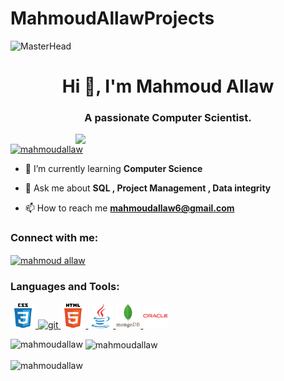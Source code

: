 # MahmoudAllawProjects
![MasterHead](https://i.redd.it/bpxxqqvps4h91.gif)
<h1 align="center">Hi 👋, I'm Mahmoud Allaw</h1>
<h3 align="center">A passionate Computer Scientist.</h3>
<img align="right" width="400" src="https://cdn.dribbble.com/users/730703/screenshots/6581243/avento.gif">
<p align="left"> <a href="https://github.com/ryo-ma/github-profile-trophy"><img src="https://github-profile-trophy.vercel.app/?username=mahmoudallaw" alt="mahmoudallaw" /></a> </p>

- 🌱 I’m currently learning **Computer Science**

- 💬 Ask me about **SQL , Project Management , Data integrity**

- 📫 How to reach me **mahmoudallaw6@gmail.com**

<h3 align="left">Connect with me:</h3>
<p align="left">
<a href="https://uk.linkedin.com/in/mahmoud-allaw-4aa35a2b2" target="blank"><img align="center" src="https://raw.githubusercontent.com/rahuldkjain/github-profile-readme-generator/master/src/images/icons/Social/linked-in-alt.svg" alt="mahmoud allaw" height="30" width="40" /></a>
</p>

<h3 align="left">Languages and Tools:</h3>
<p align="left"> <a href="https://www.w3schools.com/css/" target="_blank" rel="noreferrer"> <img src="https://raw.githubusercontent.com/devicons/devicon/master/icons/css3/css3-original-wordmark.svg" alt="css3" width="40" height="40"/> </a> <a href="https://git-scm.com/" target="_blank" rel="noreferrer"> <img src="https://www.vectorlogo.zone/logos/git-scm/git-scm-icon.svg" alt="git" width="40" height="40"/> </a> <a href="https://www.w3.org/html/" target="_blank" rel="noreferrer"> <img src="https://raw.githubusercontent.com/devicons/devicon/master/icons/html5/html5-original-wordmark.svg" alt="html5" width="40" height="40"/> </a> <a href="https://www.java.com" target="_blank" rel="noreferrer"> <img src="https://raw.githubusercontent.com/devicons/devicon/master/icons/java/java-original.svg" alt="java" width="40" height="40"/> </a> <a href="https://www.mongodb.com/" target="_blank" rel="noreferrer"> <img src="https://raw.githubusercontent.com/devicons/devicon/master/icons/mongodb/mongodb-original-wordmark.svg" alt="mongodb" width="40" height="40"/> </a> <a href="https://www.oracle.com/" target="_blank" rel="noreferrer"> <img src="https://raw.githubusercontent.com/devicons/devicon/master/icons/oracle/oracle-original.svg" alt="oracle" width="40" height="40"/> </a> </p>

<p><img align="left" src="https://github-readme-stats.vercel.app/api/top-langs?username=mahmoudallaw&show_icons=true&locale=en&layout=compact" alt="mahmoudallaw" /></p>

<p>&nbsp;<img align="center" src="https://github-readme-stats.vercel.app/api?username=mahmoudallaw&show_icons=true&locale=en" alt="mahmoudallaw" /></p>

<p><img align="center" src="https://github-readme-streak-stats.herokuapp.com/?user=mahmoudallaw&" alt="mahmoudallaw" /></p>

